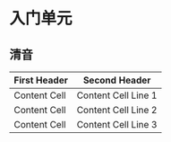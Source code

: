 # 入门单元

## 清音

First Header  | Second Header
------------- | -------------
Content Cell  | Content Cell Line 1
Content Cell  | Content Cell Line 2
Content Cell  | Content Cell Line 3
